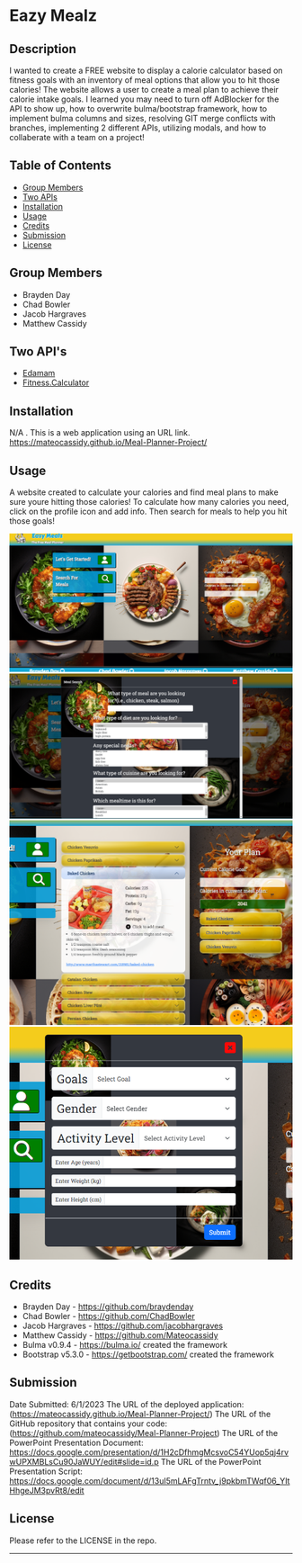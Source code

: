 # <Meal-Planner-Project>
# Eazy Mealz

## Description

I wanted to create a FREE website to display a calorie calculator based on fitness goals with an inventory of meal options that allow you to hit those calories! The website allows a user to create a meal plan to achieve their calorie intake goals. I learned you may need to turn off AdBlocker for the API to show up, how to overwrite bulma/bootstrap framework, how to implement bulma columns and sizes, resolving GIT merge conflicts with branches, implementing 2 different APIs, utilizing modals, and how to collaberate with a team on a project!

## Table of Contents

- [Group Members](#group-members)
- [Two APIs](#two-api's)
- [Installation](#installation)
- [Usage](#usage)
- [Credits](#credits)
- [Submission](#submission)
- [License](#license)

## Group Members

- Brayden Day
- Chad Bowler
- Jacob Hargraves
- Matthew Cassidy

## Two API's

- [Edamam](https://www.edamam.com/)
- [Fitness.Calculator](https://rapidapi.com/malaaddincelik/api/fitness-calculator)

## Installation

N/A . This is a web application using an URL link. https://mateocassidy.github.io/Meal-Planner-Project/

## Usage

A website created to calculate your calories and find meal plans to make sure youre hitting those calories! To calculate how many calories you need, click on the profile icon and add info. Then search for meals to help you hit those goals!

![home-page](./Assets/Images/Screenshot5.png?raw=true "The Home Page")
![meal-search](./Assets/Images/Screenshot2.png?raw=true "The Meal Search")
![first-api-mealsearch](./Assets/Images/Screenshot3.png?raw=true "First API Mealsearch")
![second-api-caloriecalc](./Assets/Images/Screenshot4.png?raw=true "Second API Calorie Calculator")

## Credits
* Brayden Day - https://github.com/braydenday
* Chad Bowler - https://github.com/ChadBowler
* Jacob Hargraves - https://github.com/jacobhargraves
* Matthew Cassidy - https://github.com/Mateocassidy
* Bulma v0.9.4 - https://bulma.io/ created the framework
* Bootstrap v5.3.0 - https://getbootstrap.com/ created the framework

## Submission
Date Submitted: 6/1/2023
The URL of the deployed application: (https://mateocassidy.github.io/Meal-Planner-Project/)
The URL of the GitHub repository that contains your code: (https://github.com/mateocassidy/Meal-Planner-Project)
The URL of the PowerPoint Presentation Document: https://docs.google.com/presentation/d/1H2cDfhmgMcsvoC54YUop5qj4rvwUPXMBLsCu90JaWUY/edit#slide=id.p
The URL of the PowerPoint Presentation Script: https://docs.google.com/document/d/13uI5mLAFgTrntv_j9pkbmTWqf06_YItHhgeJM3pvRt8/edit

## License

Please refer to the LICENSE in the repo.

---
